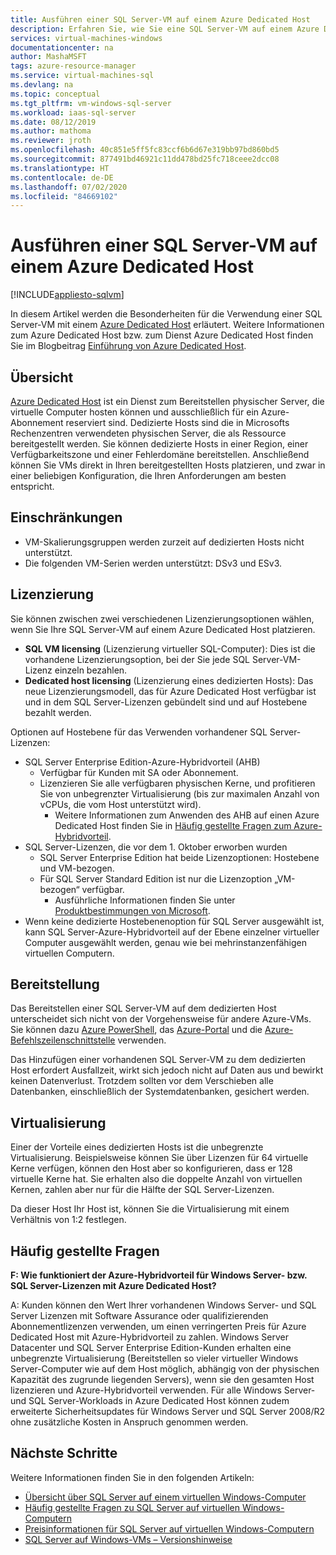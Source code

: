 ```yaml
---
title: Ausführen einer SQL Server-VM auf einem Azure Dedicated Host
description: Erfahren Sie, wie Sie eine SQL Server-VM auf einem Azure Dedicated Host ausführen.
services: virtual-machines-windows
documentationcenter: na
author: MashaMSFT
tags: azure-resource-manager
ms.service: virtual-machines-sql
ms.devlang: na
ms.topic: conceptual
ms.tgt_pltfrm: vm-windows-sql-server
ms.workload: iaas-sql-server
ms.date: 08/12/2019
ms.author: mathoma
ms.reviewer: jroth
ms.openlocfilehash: 40c851e5ff5fc83ccf6b6d67e319bb97bd860bd5
ms.sourcegitcommit: 877491bd46921c11dd478bd25fc718ceee2dcc08
ms.translationtype: HT
ms.contentlocale: de-DE
ms.lasthandoff: 07/02/2020
ms.locfileid: "84669102"
---
```

# <a name="run-sql-server-vm-on-an-azure-dedicated-host"></a>Ausführen einer SQL Server-VM auf einem Azure Dedicated Host 
[!INCLUDE[appliesto-sqlvm](../../includes/appliesto-sqlvm.md)]

In diesem Artikel werden die Besonderheiten für die Verwendung einer SQL Server-VM mit einem [Azure Dedicated Host](/azure/virtual-machines/windows/dedicated-hosts) erläutert. Weitere Informationen zum Azure Dedicated Host bzw. zum Dienst Azure Dedicated Host finden Sie im Blogbeitrag [Einführung von Azure Dedicated Host](https://azure.microsoft.com/blog/introducing-azure-dedicated-host/). 

## <a name="overview"></a>Übersicht
[Azure Dedicated Host](/azure/virtual-machines/windows/dedicated-hosts) ist ein Dienst zum Bereitstellen physischer Server, die virtuelle Computer hosten können und ausschließlich für ein Azure-Abonnement reserviert sind. Dedizierte Hosts sind die in Microsofts Rechenzentren verwendeten physischen Server, die als Ressource bereitgestellt werden. Sie können dedizierte Hosts in einer Region, einer Verfügbarkeitszone und einer Fehlerdomäne bereitstellen. Anschließend können Sie VMs direkt in Ihren bereitgestellten Hosts platzieren, und zwar in einer beliebigen Konfiguration, die Ihren Anforderungen am besten entspricht.

## <a name="limitations"></a>Einschränkungen

- VM-Skalierungsgruppen werden zurzeit auf dedizierten Hosts nicht unterstützt.
- Die folgenden VM-Serien werden unterstützt: DSv3 und ESv3. 

## <a name="licensing"></a>Lizenzierung

Sie können zwischen zwei verschiedenen Lizenzierungsoptionen wählen, wenn Sie Ihre SQL Server-VM auf einem Azure Dedicated Host platzieren. 

  - **SQL VM licensing** (Lizenzierung virtueller SQL-Computer): Dies ist die vorhandene Lizenzierungsoption, bei der Sie jede SQL Server-VM-Lizenz einzeln bezahlen. 
  - **Dedicated host licensing** (Lizenzierung eines dedizierten Hosts): Das neue Lizenzierungsmodell, das für Azure Dedicated Host verfügbar ist und in dem SQL Server-Lizenzen gebündelt sind und auf Hostebene bezahlt werden. 


Optionen auf Hostebene für das Verwenden vorhandener SQL Server-Lizenzen: 
  - SQL Server Enterprise Edition-Azure-Hybridvorteil (AHB)
    - Verfügbar für Kunden mit SA oder Abonnement.
    - Lizenzieren Sie alle verfügbaren physischen Kerne, und profitieren Sie von unbegrenzter Virtualisierung (bis zur maximalen Anzahl von vCPUs, die vom Host unterstützt wird).
        - Weitere Informationen zum Anwenden des AHB auf einen Azure Dedicated Host finden Sie in [Häufig gestellte Fragen zum Azure-Hybridvorteil](https://azure.microsoft.com/pricing/hybrid-benefit/faq/). 
  - SQL Server-Lizenzen, die vor dem 1. Oktober erworben wurden
      - SQL Server Enterprise Edition hat beide Lizenzoptionen: Hostebene und VM-bezogen. 
      - Für SQL Server Standard Edition ist nur die Lizenzoption „VM-bezogen“ verfügbar. 
          - Ausführliche Informationen finden Sie unter [Produktbestimmungen von Microsoft](https://www.microsoft.com/licensing/product-licensing/products). 
  - Wenn keine dedizierte Hostebenenoption für SQL Server ausgewählt ist, kann SQL Server-Azure-Hybridvorteil auf der Ebene einzelner virtueller Computer ausgewählt werden, genau wie bei mehrinstanzenfähigen virtuellen Computern.



## <a name="provisioning"></a>Bereitstellung  
Das Bereitstellen einer SQL Server-VM auf dem dedizierten Host unterscheidet sich nicht von der Vorgehensweise für andere Azure-VMs. Sie können dazu [Azure PowerShell](../../../virtual-machines/windows/dedicated-hosts-powershell.md), das [Azure-Portal](../../../virtual-machines/windows/dedicated-hosts-portal.md) und die [Azure-Befehlszeilenschnittstelle](../../../virtual-machines/linux/dedicated-hosts-cli.md) verwenden.

Das Hinzufügen einer vorhandenen SQL Server-VM zu dem dedizierten Host erfordert Ausfallzeit, wirkt sich jedoch nicht auf Daten aus und bewirkt keinen Datenverlust. Trotzdem sollten vor dem Verschieben alle Datenbanken, einschließlich der Systemdatenbanken, gesichert werden.

## <a name="virtualization"></a>Virtualisierung 

Einer der Vorteile eines dedizierten Hosts ist die unbegrenzte Virtualisierung. Beispielsweise können Sie über Lizenzen für 64 virtuelle Kerne verfügen, können den Host aber so konfigurieren, dass er 128 virtuelle Kerne hat. Sie erhalten also die doppelte Anzahl von virtuellen Kernen, zahlen aber nur für die Hälfte der SQL Server-Lizenzen. 

Da dieser Host Ihr Host ist, können Sie die Virtualisierung mit einem Verhältnis von 1:2 festlegen. 

## <a name="faq"></a>Häufig gestellte Fragen

**F: Wie funktioniert der Azure-Hybridvorteil für Windows Server- bzw. SQL Server-Lizenzen mit Azure Dedicated Host?**

A: Kunden können den Wert Ihrer vorhandenen Windows Server- und SQL Server Lizenzen mit Software Assurance oder qualifizierenden Abonnementlizenzen verwenden, um einen verringerten Preis für Azure Dedicated Host mit Azure-Hybridvorteil zu zahlen. Windows Server Datacenter und SQL Server Enterprise Edition-Kunden erhalten eine unbegrenzte Virtualisierung (Bereitstellen so vieler virtueller Windows Server-Computer wie auf dem Host möglich, abhängig von der physischen Kapazität des zugrunde liegenden Servers), wenn sie den gesamten Host lizenzieren und Azure-Hybridvorteil verwenden.  Für alle Windows Server- und SQL Server-Workloads in Azure Dedicated Host können zudem erweiterte Sicherheitsupdates für Windows Server und SQL Server 2008/R2 ohne zusätzliche Kosten in Anspruch genommen werden. 

## <a name="next-steps"></a>Nächste Schritte

Weitere Informationen finden Sie in den folgenden Artikeln: 

* [Übersicht über SQL Server auf einem virtuellen Windows-Computer](sql-server-on-azure-vm-iaas-what-is-overview.md)
* [Häufig gestellte Fragen zu SQL Server auf virtuellen Windows-Computern](frequently-asked-questions-faq.md)
* [Preisinformationen für SQL Server auf virtuellen Windows-Computern](pricing-guidance.md)
* [SQL Server auf Windows-VMs – Versionshinweise](doc-changes-updates-release-notes.md)


